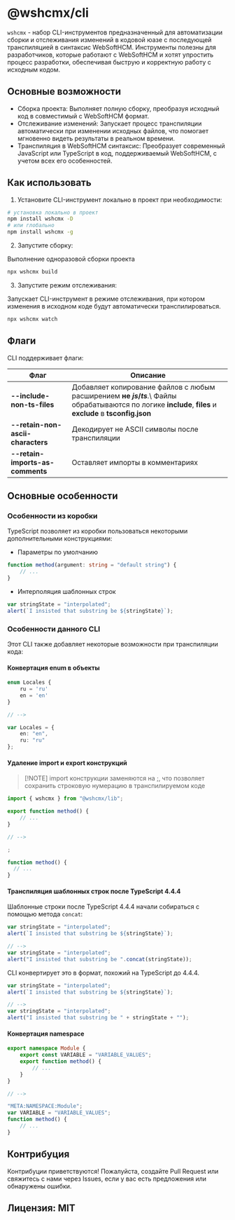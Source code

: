 # @wshcmx/cli

`wshcmx` - набор CLI-инструментов предназначенный для автоматизации сборки и отслеживания изменений в кодовой юазе с последующей транспиляцией в синтаксис WebSoftHCM.
Инструменты полезны для разработчиков, которые работают с WebSoftHCM и хотят упростить процесс разработки, обеспечивая быструю и корректную работу с исходным кодом.

## Основные возможности
- Сборка проекта: Выполняет полную сборку, преобразуя исходный код в совместимый с WebSoftHCM формат.
- Отслеживание изменений: Запускает процесс транспиляции автоматически при изменении исходных файлов, что помогает мгновенно видеть результаты в реальном времени.
- Транспиляция в WebSoftHCM синтаксис: Преобразует современный JavaScript или TypeScript в код, поддерживаемый WebSoftHCM, с учетом всех его особенностей.

## Как использовать
1. Установите CLI-инструмент локально в проект при необходимости:

```bash
# установка локально в проект
npm install wshcmx -D
# или глобально
npm install wshcmx -g
```

2. Запустите сборку:

Выполнение одноразовой сборки проекта

```bash
npx wshcmx build
```

3. Запустите режим отслеживания:

Запускает CLI-инструмент в режиме отслеживания, при котором изменения в исходном коде будут автоматически транспилироваться.

```bash
npx wshcmx watch
```

## Флаги
CLI поддерживает флаги:

| Флаг | Описание |
| - | - |
| **--include-non-ts-files** | Добавляет копирование файлов с любым расширением **не _js_/_ts_**.\ Файлы обрабатываются по логике **include**, **files** и **exclude** в **tsconfig.json** |
| **--retain-non-ascii-characters** | Декодирует не ASCII символы после транспиляции |
| **--retain-imports-as-comments** | Оставляет импорты в комментариях |

## Основные особенности

### Особенности из коробки

TypeScript позволяет из коробки пользоваться некоторыми дополнительными конструкциями:

- Параметры по умолчанию

```ts
function method(argument: string = "default string") {
    // ...
}
```

- Интерполяция шаблонных строк

```ts
var stringState = "interpolated";
alert(`I insisted that substring be ${stringState}`);
```

### Особенности данного CLI

Этот CLI также добавляет некоторые возможности при транспиляции кода:

#### Конвертация enum в объекты

```ts
enum Locales {
    ru = 'ru'
    en = 'en'
}

// -->

var Locales = {
    en: "en",
    ru: "ru"
};
```

#### Удаление import и export конструкций

> [!NOTE] import конструкции заменяются на ;, что позволяет сохранить строковую нумерацию в транспилируемом коде

```ts
import { wshcmx } from "@wshcmx/lib";

export function method() {
    // ...
}

// -->

;

function method() {
  // ...
}
```

#### Транспиляция шаблонных строк после TypeScript 4.4.4

Шаблонные строки после TypeScript 4.4.4 начали собираться с помощью метода `concat`:

```ts
var stringState = "interpolated";
alert(`I insisted that substring be ${stringState}`);

// -->
var stringState = "interpolated";
alert("I insisted that substring be ".concat(stringState));
```

CLI конвертирует это в формат, похожий на TypeScript до 4.4.4.


```ts
var stringState = "interpolated";
alert(`I insisted that substring be ${stringState}`);

// -->
var stringState = "interpolated";
alert("I insisted that substring be " + stringState + "");
```

#### Конвертация namespace

```ts
export namespace Module {
    export const VARIABLE = "VARIABLE_VALUES";
    export function method() {
        // ...
    }
}

// -->

"META:NAMESPACE:Module";
var VARIABLE = "VARIABLE_VALUES";
function method() {
    // ...
}
```

## Контрибуция
Контрибуции приветствуются! Пожалуйста, создайте Pull Request или свяжитесь с нами через Issues, если у вас есть предложения или обнаружены ошибки.

## Лицензия: MIT